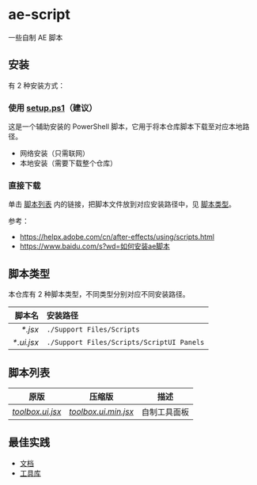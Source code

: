 # ae-script

一些自制 AE 脚本

## 安装

有 2 种安装方式：

### 使用 [setup.ps1](setup.ps1)（建议）

这是一个辅助安装的 PowerShell 脚本，它用于将本仓库脚本下载至对应本地路径。

-   网络安装（只需联网）
-   本地安装（需要下载整个仓库）

### 直接下载

单击 [脚本列表](#脚本列表) 内的链接，把脚本文件放到对应安装路径中，见 [脚本类型](#脚本类型)。

参考：

-   https://helpx.adobe.com/cn/after-effects/using/scripts.html
-   https://www.baidu.com/s?wd=如何安装ae脚本

## 脚本类型

本仓库有 2 种脚本类型，不同类型分别对应不同安装路径。

|      脚本名 | 安装路径                                  |
| ----------: | :---------------------------------------- |
|    _\*.jsx_ | `./Support Files/Scripts`                 |
| _\*.ui.jsx_ | `./Support Files/Scripts/ScriptUI Panels` |

<!-- | _\*.lib.jsx_ | `./Support Files/Scripts/Startup`         | -->

## 脚本列表

| 原版 | 压缩版 | 描述 |
| --- | --- | --- |
| _[toolbox.ui.jsx](dist/toolbox.ui.jsx)_ | _[toolbox.ui.min.jsx](dist/toolbox.ui.min.jsx)_ | 自制工具面板 |

## 最佳实践

-   [文档](https://docs.yuelili.com/#/post/Ae/scripting/zh/General/Application.md)
-   [工具库](https://raymondclr.github.io/Soil/modules/soil.html)
